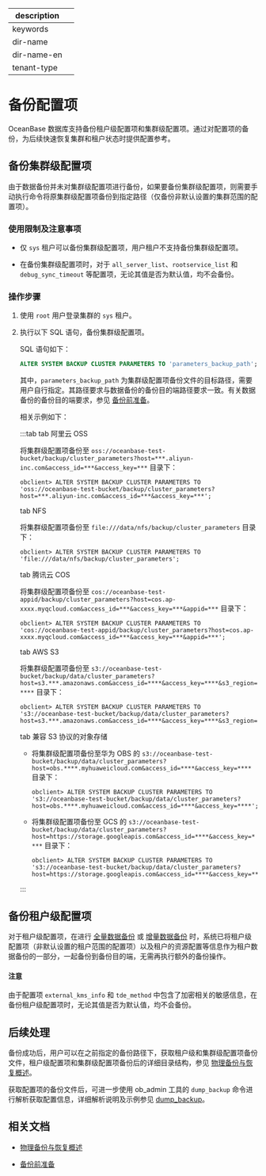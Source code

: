 |description||
|---|---|
|keywords||
|dir-name||
|dir-name-en||
|tenant-type||

# 备份配置项

OceanBase 数据库支持备份租户级配置项和集群级配置项。通过对配置项的备份，为后续快速恢复集群和租户状态时提供配置参考。

## 备份集群级配置项

由于数据备份并未对集群级配置项进行备份，如果要备份集群级配置项，则需要手动执行命令将原集群级配置项备份到指定路径（仅备份非默认设置的集群范围的配置项）。

### 使用限制及注意事项

* 仅 `sys` 租户可以备份集群级配置项，用户租户不支持备份集群级配置项。

* 在备份集群级配置项时，对于 `all_server_list`、`rootservice_list` 和 `debug_sync_timeout` 等配置项，无论其值是否为默认值，均不会备份。

### 操作步骤

1. 使用 `root` 用户登录集群的 `sys` 租户。

2. 执行以下 SQL 语句，备份集群级配置项。

   SQL 语句如下：

   ```sql
   ALTER SYSTEM BACKUP CLUSTER PARAMETERS TO 'parameters_backup_path';
   ```

   其中，`parameters_backup_path` 为集群级配置项备份文件的目标路径，需要用户自行指定。其路径要求与数据备份的备份目的端路径要求一致。有关数据备份的备份目的端要求，参见 [备份前准备](100.preparation-before-data-backup.md)。

   相关示例如下：

   :::tab
   tab 阿里云 OSS

   将集群级配置项备份至 `oss://oceanbase-test-bucket/backup/cluster_parameters?host=***.aliyun-inc.com&access_id=***&access_key=***` 目录下：

   ```shell
   obclient> ALTER SYSTEM BACKUP CLUSTER PARAMETERS TO 'oss://oceanbase-test-bucket/backup/cluster_parameters?host=***.aliyun-inc.com&access_id=***&access_key=***';
   ```

   tab NFS

   将集群级配置项备份至 `file:///data/nfs/backup/cluster_parameters` 目录下：

   ```shell
   obclient> ALTER SYSTEM BACKUP CLUSTER PARAMETERS TO 'file:///data/nfs/backup/cluster_parameters';
   ```

   tab 腾讯云 COS

   将集群级配置项备份至 `cos://oceanbase-test-appid/backup/cluster_parameters?host=cos.ap-xxxx.myqcloud.com&access_id=***&access_key=***&appid=***` 目录下：

   ```shell
   obclient> ALTER SYSTEM BACKUP CLUSTER PARAMETERS TO 'cos://oceanbase-test-appid/backup/cluster_parameters?host=cos.ap-xxxx.myqcloud.com&access_id=***&access_key=***&appid=***';
   ```

   tab AWS S3

   将集群级配置项备份至 `s3://oceanbase-test-bucket/backup/data/cluster_parameters?host=s3.***.amazonaws.com&access_id=****&access_key=****&s3_region=****` 目录下：

   ```shell
   obclient> ALTER SYSTEM BACKUP CLUSTER PARAMETERS TO 's3://oceanbase-test-bucket/backup/data/cluster_parameters?host=s3.***.amazonaws.com&access_id=****&access_key=****&s3_region=****';
   ```

   tab 兼容 S3 协议的对象存储

   * 将集群级配置项备份至华为 OBS 的 `s3://oceanbase-test-bucket/backup/data/cluster_parameters?host=obs.****.myhuaweicloud.com&access_id=****&access_key=****` 目录下：

      ```shell
      obclient> ALTER SYSTEM BACKUP CLUSTER PARAMETERS TO 's3://oceanbase-test-bucket/backup/data/cluster_parameters?host=obs.****.myhuaweicloud.com&access_id=****&access_key=****';
      ```

   * 将集群级配置项备份至 GCS 的 `s3://oceanbase-test-bucket/backup/data/cluster_parameters?host=https://storage.googleapis.com&access_id=****&access_key=****` 目录下：

      ```shell
      obclient> ALTER SYSTEM BACKUP CLUSTER PARAMETERS TO 's3://oceanbase-test-bucket/backup/data/cluster_parameters?host=https://storage.googleapis.com&access_id=****&access_key=****';
      ```

   :::

## 备份租户级配置项

对于租户级配置项，在进行 [全量数据备份](200.initiate-full-data-backup.md) 或 [增量数据备份](300.initiate-incremental-data-backup.md) 时，系统已将租户级配置项（非默认设置的租户范围的配置项）以及租户的资源配置等信息作为租户数据备份的一部分，一起备份到备份目的端，无需再执行额外的备份操作。

<main id="notice" type='notice'>
<h4>注意</h4>
<p>由于配置项 <code>external_kms_info</code> 和 <code>tde_method</code> 中包含了加密相关的敏感信息，在备份租户级配置项时，无论其值是否为默认值，均不会备份。</p>
</main>

## 后续处理

备份成功后，用户可以在之前指定的备份路径下，获取租户级和集群级配置项备份文件，租户级配置项和集群级配置项备份后的详细目录结构，参见 [物理备份与恢复概述](../100.overview-of-physical-backup-and-recovery.md)。

获取配置项的备份文件后，可进一步使用 ob_admin 工具的 `dump_backup` 命令进行解析获取配置信息，详细解析说明及示例参见 [dump_backup](../../../700.reference/1500.components-and-tools/100.manage/200.ob-admin/400.backup-and-recovery/600.dump-backup.md)。

## 相关文档

* [物理备份与恢复概述](../100.overview-of-physical-backup-and-recovery.md)

* [备份前准备](100.preparation-before-data-backup.md)
